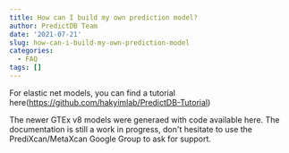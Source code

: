 ```yaml
---
title: How can I build my own prediction model?
author: PredictDB Team
date: '2021-07-21'
slug: how-can-i-build-my-own-prediction-model
categories:
  - FAQ
tags: []
---
```


For elastic net models, you can find a tutorial here(https://github.com/hakyimlab/PredictDB-Tutorial)

The newer GTEx v8 models were generaed with code available here. The documentation is still a work in progress, don't hesitate to use the PrediXcan/MetaXcan Google Group to ask for support.

